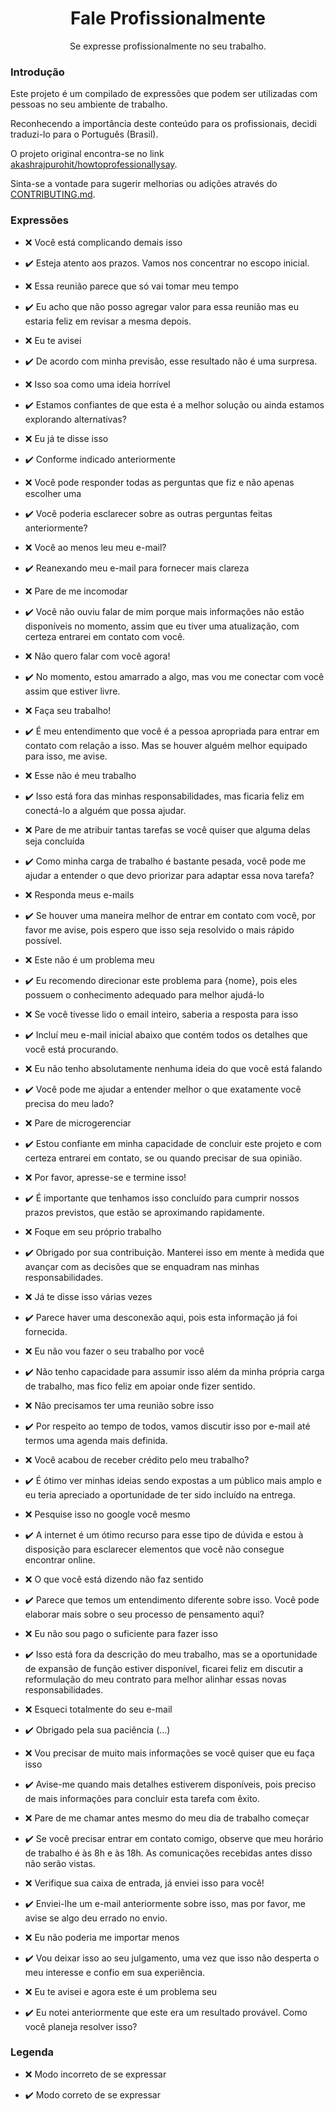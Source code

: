 <div align="center">
  <h1>Fale Profissionalmente</h1>
  <p>Se expresse profissionalmente no seu trabalho.</p>
</div>

### Introdução

Este projeto é um compilado de expressões que podem ser utilizadas com pessoas no seu ambiente de trabalho.

Reconhecendo a importância deste conteúdo para os profissionais, decidi traduzi-lo para o Português (Brasil).

O projeto original encontra-se no link [akashrajpurohit/howtoprofessionallysay](https://github.com/AkashRajpurohit/howtoprofessionallysay).

Sinta-se a vontade para sugerir melhorias ou adições através do [CONTRIBUTING.md](CONTRIBUTING.md).

### Expressões

- :x: Você está complicando demais isso

- :heavy_check_mark: Esteja atento aos prazos. Vamos nos concentrar no escopo inicial.

- :x: Essa reunião parece que só vai tomar meu tempo

- :heavy_check_mark: Eu acho que não posso agregar valor para essa reunião mas eu estaria feliz em revisar a mesma depois.

- :x: Eu te avisei

- :heavy_check_mark: De acordo com minha previsão, esse resultado não é uma surpresa.

- :x: Isso soa como uma ideia horrível

- :heavy_check_mark: Estamos confiantes de que esta é a melhor solução ou ainda estamos explorando alternativas?

- :x: Eu já te disse isso

- :heavy_check_mark: Conforme indicado anteriormente

- :x: Você pode responder todas as perguntas que fiz e não apenas escolher uma

- :heavy_check_mark: Você poderia esclarecer sobre as outras perguntas feitas anteriormente?

- :x: Você ao menos leu meu e-mail?

- :heavy_check_mark: Reanexando meu e-mail para fornecer mais clareza

- :x: Pare de me incomodar

- :heavy_check_mark: Você não ouviu falar de mim porque mais informações não estão disponíveis no momento, assim que eu tiver uma atualização, com certeza entrarei em contato com você.

- :x: Não quero falar com você agora!

- :heavy_check_mark: No momento, estou amarrado a algo, mas vou me conectar com você assim que estiver livre.

- :x: Faça seu trabalho!

- :heavy_check_mark: É meu entendimento que você é a pessoa apropriada para entrar em contato com relação a isso. Mas se houver alguém melhor equipado para isso, me avise.

- :x: Esse não é meu trabalho

- :heavy_check_mark: Isso está fora das minhas responsabilidades, mas ficaria feliz em conectá-lo a alguém que possa ajudar.

- :x: Pare de me atribuir tantas tarefas se você quiser que alguma delas seja concluída

- :heavy_check_mark: Como minha carga de trabalho é bastante pesada, você pode me ajudar a entender o que devo priorizar para adaptar essa nova tarefa?

- :x: Responda meus e-mails

- :heavy_check_mark: Se houver uma maneira melhor de entrar em contato com você, por favor me avise, pois espero que isso seja resolvido o mais rápido possível.

- :x: Este não é um problema meu

- :heavy_check_mark: Eu recomendo direcionar este problema para {nome}, pois eles possuem o conhecimento adequado para melhor ajudá-lo

- :x: Se você tivesse lido o email inteiro, saberia a resposta para isso

- :heavy_check_mark: Incluí meu e-mail inicial abaixo que contém todos os detalhes que você está procurando.

- :x: Eu não tenho absolutamente nenhuma ideia do que você está falando

- :heavy_check_mark: Você pode me ajudar a entender melhor o que exatamente você precisa do meu lado?

- :x: Pare de microgerenciar

- :heavy_check_mark: Estou confiante em minha capacidade de concluir este projeto e com certeza entrarei em contato, se ou quando precisar de sua opinião.

- :x: Por favor, apresse-se e termine isso!

- :heavy_check_mark: É importante que tenhamos isso concluído para cumprir nossos prazos previstos, que estão se aproximando rapidamente.

- :x: Foque em seu próprio trabalho

- :heavy_check_mark: Obrigado por sua contribuição. Manterei isso em mente à medida que avançar com as decisões que se enquadram nas minhas responsabilidades.

- :x: Já te disse isso várias vezes

- :heavy_check_mark: Parece haver uma desconexão aqui, pois esta informação já foi fornecida.

- :x: Eu não vou fazer o seu trabalho por você

- :heavy_check_mark: Não tenho capacidade para assumir isso além da minha própria carga de trabalho, mas fico feliz em apoiar onde fizer sentido.

- :x: Não precisamos ter uma reunião sobre isso

- :heavy_check_mark: Por respeito ao tempo de todos, vamos discutir isso por e-mail até termos uma agenda mais definida.

- :x: Você acabou de receber crédito pelo meu trabalho?

- :heavy_check_mark: É ótimo ver minhas ideias sendo expostas a um público mais amplo e eu teria apreciado a oportunidade de ter sido incluído na entrega.

- :x: Pesquise isso no google você mesmo

- :heavy_check_mark: A internet é um ótimo recurso para esse tipo de dúvida e estou à disposição para esclarecer elementos que você não consegue encontrar online.

- :x: O que você está dizendo não faz sentido

- :heavy_check_mark: Parece que temos um entendimento diferente sobre isso. Você pode elaborar mais sobre o seu processo de pensamento aqui?

- :x: Eu não sou pago o suficiente para fazer isso

- :heavy_check_mark: Isso está fora da descrição do meu trabalho, mas se a oportunidade de expansão de função estiver disponível, ficarei feliz em discutir a reformulação do meu contrato para melhor alinhar essas novas responsabilidades.

- :x: Esqueci totalmente do seu e-mail

- :heavy_check_mark: Obrigado pela sua paciência (...)

- :x: Vou precisar de muito mais informações se você quiser que eu faça isso

- :heavy_check_mark: Avise-me quando mais detalhes estiverem disponíveis, pois preciso de mais informações para concluir esta tarefa com êxito.

- :x: Pare de me chamar antes mesmo do meu dia de trabalho começar

- :heavy_check_mark: Se você precisar entrar em contato comigo, observe que meu horário de trabalho é às 8h e às 18h. As comunicações recebidas antes disso não serão vistas.

- :x: Verifique sua caixa de entrada, já enviei isso para você!

- :heavy_check_mark: Enviei-lhe um e-mail anteriormente sobre isso, mas por favor, me avise se algo deu errado no envio.

- :x: Eu não poderia me importar menos

- :heavy_check_mark: Vou deixar isso ao seu julgamento, uma vez que isso não desperta o meu interesse e confio em sua experiência.

- :x: Eu te avisei e agora este é um problema seu

- :heavy_check_mark: Eu notei anteriormente que este era um resultado provável. Como você planeja resolver isso?

### Legenda

- :x: Modo incorreto de se expressar

- :heavy_check_mark: Modo correto de se expressar
